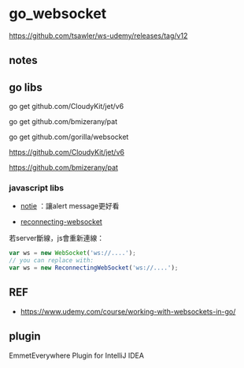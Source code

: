 # go_websocket
https://github.com/tsawler/ws-udemy/releases/tag/v12
## notes

## go libs
go get github.com/CloudyKit/jet/v6

go get github.com/bmizerany/pat

go get github.com/gorilla/websocket

https://github.com/CloudyKit/jet/v6

https://github.com/bmizerany/pat


### javascript libs

* [notie](https://github.com/jaredreich/notie)
  ：讓alert message更好看

* [reconnecting-websocket](https://github.com/joewalnes/reconnecting-websocket)

若server斷線，js會重新連線：

```js
var ws = new WebSocket('ws://....');
// you can replace with:
var ws = new ReconnectingWebSocket('ws://....');
```

## REF
* https://www.udemy.com/course/working-with-websockets-in-go/

## plugin
EmmetEverywhere Plugin for IntelliJ IDEA
